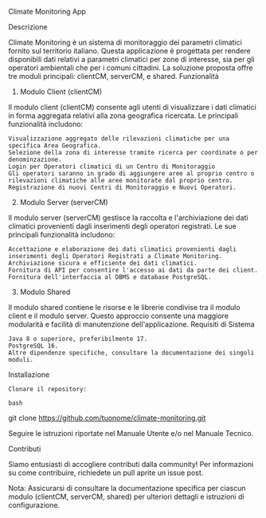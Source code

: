 Climate Monitoring App

Descrizione

Climate Monitoring è un sistema di monitoraggio dei parametri climatici fornito sul territorio italiano. Questa applicazione è progettata per rendere disponibili dati relativi a parametri climatici per zone di interesse, sia per gli operatori ambientali che per i comuni cittadini. La soluzione proposta offre tre moduli principali: clientCM, serverCM, e shared.
Funzionalità
1. Modulo Client (clientCM)

Il modulo client (clientCM) consente agli utenti di visualizzare i dati climatici in forma aggregata relativi alla zona geografica ricercata. Le principali funzionalità includono:

    Visualizzazione aggregato delle rilevazioni climatiche per una specifica Area Geografica.
    Selezione della zona di interesse tramite ricerca per coordinate o per denominzazione.
    Login per Operatori climatici di un Centro di Monitoraggio
    Gli operatori saranno in grado di aggiungere aree al proprio centro o rilevazioni climatiche alle aree monitorate dal proprio centro.
    Registrazione di nuovi Centri di Monitoraggio e Nuovi Operatori.

2. Modulo Server (serverCM)

Il modulo server (serverCM) gestisce la raccolta e l'archiviazione dei dati climatici provenienti dagli inserimenti degli operatori registrati. Le sue principali funzionalità includono:

    Accettazione e elaborazione dei dati climatici provenienti dagli inserimenti degli Operatori Registrati a Climate Monitoring.
    Archiviazione sicura e efficiente dei dati climatici.
    Fornitura di API per consentire l'accesso ai dati da parte dei client.
    Fornitura dell'interfaccia al DBMS e database PostgreSQL.

3. Modulo Shared

Il modulo shared contiene le risorse e le librerie condivise tra il modulo client e il modulo server. Questo approccio consente una maggiore modularità e facilità di manutenzione dell'applicazione.
Requisiti di Sistema

    Java 8 o superiore, preferibilmente 17.
    PostgreSQL 16.
    Altre dipendenze specifiche, consultare la documentazione dei singoli moduli.

Installazione

    Clonare il repository:

    bash

git clone https://github.com/tuonome/climate-monitoring.git

Seguire le istruzioni riportate nel Manuale Utente e/o nel Manuale Tecnico.

Contributi

Siamo entusiasti di accogliere contributi dalla community! Per informazioni su come contribuire, richiedete un pull aprite un issue post.

Nota: Assicurarsi di consultare la documentazione specifica per ciascun modulo (clientCM, serverCM, shared) per ulteriori dettagli e istruzioni di configurazione.
